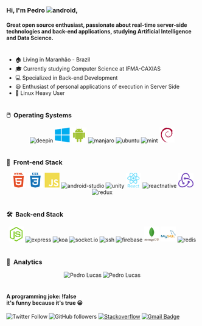 <h3>Hi, I'm Pedro <img src="https://emojipedia-us.s3.dualstack.us-west-1.amazonaws.com/thumbs/120/google/241/waving-hand_1f44b.png" alt="android" width="30" height="30"/>,</h3>
<p align="left">

<h4>Great open source enthusiast, passionate about real-time server-side technologies and back-end applications, studying Artificial Intelligence and Data Science.</h4>

#

- 🏠 Living in Maranhão - Brazil
- 🎓 Currently studying Computer Science at IFMA-CAXIAS
- 💻 Specialized in Back-end Development
- 😃 Enthusiast of personal applications of execution in Server Side
- 🐧 Linux Heavy User

#

### 🖱️&nbsp; Operating Systems

<p align="center">
<img src="https://wiki.manjaro.org/images/6/61/Deepin-logo.png" alt="deepin" width="40" height="40"/>
<img src="https://raw.githubusercontent.com/devicons/devicon/master/icons/windows8/windows8-original.svg" alt="windows" width="40" height="40"/>
<img src="https://raw.githubusercontent.com/devicons/devicon/master/icons/android/android-plain.svg" alt="android" width="40" height="40"/>
<img src="https://upload.wikimedia.org/wikipedia/commons/thumb/3/3e/Manjaro-logo.svg/1200px-Manjaro-logo.svg.png" alt="manjaro" width="40" height="40"/>
<img src="https://plus.diolinux.com.br/uploads/default/original/2X/5/5fbbe01c492a84e01ec1dc828205e06db2f0a52e.png" alt="ubuntu" width="40" height="40"/>
<img src="https://camo.githubusercontent.com/8239ced0b920d302347be142662f6f6deb98b71a/687474703a2f2f692e696d6775722e636f6d2f50526276674c392e6a7067" alt="mint" width="40" height="40"/>
<img src="https://raw.githubusercontent.com/devicons/devicon/master/icons/debian/debian-original.svg" alt="debian" width="40" height="40"/>
</p>

#

### 🎨&nbsp; Front-end Stack

<p align="center">
 <img src="https://raw.githubusercontent.com/devicons/devicon/master/icons/html5/html5-plain-wordmark.svg" alt="html" width="40" height="40"/>
<img src="https://raw.githubusercontent.com/devicons/devicon/master/icons/css3/css3-plain-wordmark.svg" alt="css" width="40" height="40"/>
<img src="https://raw.githubusercontent.com/devicons/devicon/master/icons/javascript/javascript-plain.svg" alt="js" width="40" height="40"/>
<img src="https://www.celsonunes.com.br/wp-content/uploads/2018/06/Android_Studio_icon.svg_.png" alt="android-studio" width="40" height="40"/> <img src="https://cdn4.iconfinder.com/data/icons/logos-brands-5/24/unity-512.png" alt="unity" width="40" height="40"/>
<img src="https://raw.githubusercontent.com/devicons/devicon/master/icons/react/react-original-wordmark.svg" alt="react" width="40" height="40"/> <img src="https://reactnative.dev/img/header_logo.svg" alt="reactnative" width="40" height="40"/>
<img src="https://raw.githubusercontent.com/devicons/devicon/master/icons/redux/redux-original.svg" alt="redux" width="40" height="40"/>
<img src="https://cdn.iconscout.com/icon/free/png-256/electron-67-1175035.png" alt="redux" width="40" height="40"/>
 </p>

#

### 🛠️&nbsp; Back-end Stack

<p align="center">
<img src="https://raw.githubusercontent.com/devicons/devicon/master/icons/nodejs/nodejs-original.svg" alt="node" width="40" height="40"/>
<img src="https://expressjs.com/images/favicon.png" alt="express" width="40" height="40"/>
<img src="https://miro.medium.com/max/1000/1*wsKyC4fP1ZnMveBpH1o6VQ.png" alt="koa" width="40" height="40"/>
<img src="https://cdn.worldvectorlogo.com/logos/socket-io.svg" alt="socket.io" width="40" height="40"/>
<img src="https://image.winudf.com/v2/image1/Y29tLmZpcmV3YWxsLnNzaGNsaWVudF9pY29uXzE1NTk3NTI0NDhfMDA1/icon.png?w=170&fakeurl=1" alt="ssh" width="40" height="40"/>
<img src="https://www.vectorlogo.zone/logos/firebase/firebase-icon.svg" alt="firebase" width="40" height="40"/>
<img src="https://raw.githubusercontent.com/devicons/devicon/master/icons/mongodb/mongodb-original-wordmark.svg" alt="mongodb" width="40" height="40"/>
<img src="https://raw.githubusercontent.com/devicons/devicon/master/icons//mysql/mysql-original-wordmark.svg" alt="mysql" width="40" height="40"/>
<img src="https://cdn.iconscout.com/icon/free/png-512/redis-5-1175104.png" alt="redis" width="40" height="40"/>
 </p>

#

### 🔎&nbsp; Analytics

<p align="center">
<img height="180em" src="https://github-readme-stats.vercel.app/api?username=deamonpedro&show_icons=true&hide=stars" alt="Pedro Lucas" />
<img height="180em" src="https://github-readme-stats-eight-theta.vercel.app/api/top-langs/?username=deamonpedro" alt="Pedro Lucas" />
</p>

#

<h4>A programming joke: !false<br>
it's funny because it's true 😀</h4>

![Twitter Follow](https://img.shields.io/twitter/follow/pedro_lucas_sc?label=Follow)
![GitHub followers](https://img.shields.io/github/followers/DeamonPedro?label=Follow&style=social)
[![Stackoverflow](https://img.shields.io/badge/-Stackoverflow-13343787?logo=StackOverflow&logoColor=white&link=https://stackoverflow.com/users/13343787/pedro-lucas-carneiro)](https://stackoverflow.com/users/13343787/pedro-lucas-carneiro)
[![Gmail Badge](https://img.shields.io/badge/-Gmail-c14438?logo=Gmail&logoColor=white)](mailto:pedro.lucas.root@gmail.com)
